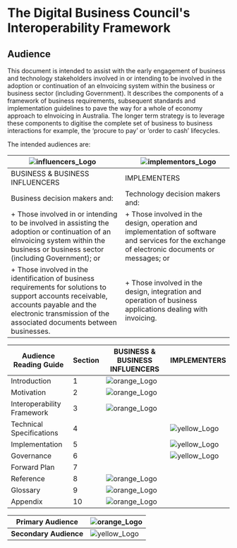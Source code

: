 # The Digital Business Council's Interoperability Framework

## Audience

This document is intended to assist with the early engagement of business and technology stakeholders involved in or intending to be involved in the adoption or continuation of an eInvoicing system within the business or business sector (including Government). It describes the components of a framework of business requirements, subsequent standards and implementation guidelines to pave the way for a whole of economy approach to eInvoicing in Australia. The longer term strategy is to leverage these components to digitise the complete set of business to business interactions for example, the ‘procure to pay’ or ‘order to cash’ lifecycles.

The intended audiences are:

|![influencers_Logo](/images/influencers.PNG)   |    ![implementors_Logo](/images/implementors.PNG) | 
| ---| ---|
|BUSINESS & BUSINESS INFLUENCERS | IMPLEMENTERS|
|Business decision makers and:| Technology decision makers and:|
|+ Those involved in or intending to be involved in assisting the adoption or continuation of an eInvoicing system within the business or business sector (including Government); or | + Those involved in the design, operation and implementation of software and services for the exchange of electronic documents or messages; or |
|+ Those involved in the identification of business requirements for solutions to support accounts receivable, accounts payable and the electronic transmission of the associated documents between businesses.| + Those involved in the design, integration and operation of business applications dealing with invoicing.|


Audience Reading Guide | Section | BUSINESS & BUSINESS INFLUENCERS| IMPLEMENTERS 
---|---|---|---
Introduction | 1 | ![orange_Logo](/images/orange.PNG)| 
Motivation | 2 |![orange_Logo](/images/orange.PNG) | 
Interoperability Framework | 3 |![orange_Logo](/images/orange.PNG)  | 
Technical Specifications | 4 | | ![yellow_Logo](/images/yellow.PNG) 
Implementation | 5 | | ![yellow_Logo](/images/yellow.PNG) 
Governance | 6 | | ![yellow_Logo](/images/yellow.PNG) 
Forward Plan | 7 | | 
Reference | 8 |![orange_Logo](/images/orange.PNG) | 
Glossary | 9 |![orange_Logo](/images/orange.PNG) | 
Appendix | 10 | ![orange_Logo](/images/orange.PNG)| 

	 	 
Primary Audience | ![orange_Logo](/images/orange.PNG)
---|---
**Secondary Audience** | ![yellow_Logo](/images/yellow.PNG) 


